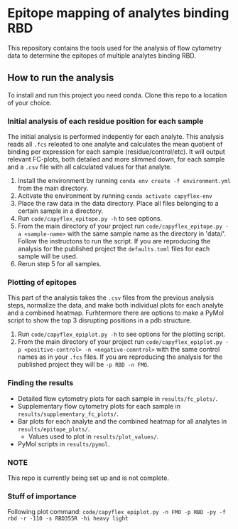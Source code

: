 # Epitope mapping of analytes binding RBD

This repository contains the tools used for the analysis of flow cytometry data to determine the epitopes of multiple analytes binding RBD.

## How to run the analysis
To install and run this project you need conda. Clone this repo to a location of your choice.
### Initial analysis of each residue position for each sample
The initial analysis is performed indepently for each analyte. This analysis reads all `.fcs` releated to one analyte and calculates the mean quotient of binding per expression for each sample (residue/control/etc). It will output relevant FC-plots, both detailed and more slimmed down, for each sample and a `.csv` file with all calculated values for that analyte.
1. Install the environment by running `conda env create -f environment.yml` from the main directory.
2. Acitvate the environment by running `conda activate capyflex-env`
3. Place the raw data in the data directory. Place all files belonging to a certain sample in a directory.
4. Run `code/capyflex_epitope.py -h` to see options.
5. From the main directory of your project run `code/capyflex_epitope.py -a <sample-name>` with the same sample name as the directory in 'data/'. Follow the instructons to run the script. If you are reproducing the analysis for the published project the `defaults.toml` files for each sample will be used.
6. Rerun step 5 for all samples.

### Plotting of epitopes
This part of the analysis takes the `.csv` files from the previous analysis steps, normalize the data, and make both individual plots for each analyte and a combined heatmap. Furhtermore there are options to make a PyMol script to show the top 3 disrupting positions in a pdb structure.
1. Run `code/capyflex_epiplot.py -h` to see options for the plotting script.
2. From the main directory of your project run `code/capyflex_epiplot.py -p <positive-control> -n <negative-comntrol>` with the same control names as in your `.fcs` files. If you are reproducing the analysis for the published project they will be `-p RBD -n FMO`.

### Finding the results
- Detailed flow cytometry plots for each sample in `results/fc_plots/`.
- Supplementary flow cytometry plots for each sample in `results/supplementary_fc_plots/`.
- Bar plots for each analyte and the combined heatmap for all analytes in `results/epitope_plots/`.
    - Values used to plot in `results/plot_values/`.
- PyMol scripts in `results/pymol`.

### NOTE
This repo is currently being set up and is not complete.

### Stuff of importance
Following plot command:
`code/capyflex_epiplot.py -n FMO -p RBD -py -f rbd -r -110 -s RBD355R -hi heavy light`